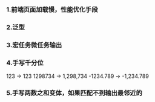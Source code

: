 ### 1.前端页面加载慢，性能优化手段

### 2.泛型

### 3.宏任务微任务输出

### 4.手写千分位
123 -> 123
1298734 -> 1,298,734
-1234.789 -> -1,234.789

### 5.手写两数之和变体，如果匹配不到输出最邻近的

